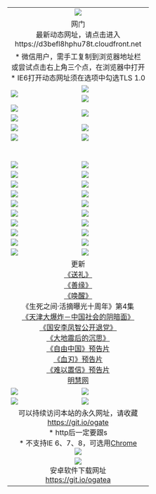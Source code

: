 ﻿<table>
  <tr></tr>
  <tr><td colspan=2 align=center><img src="https://cloud.githubusercontent.com/assets/11880933/13434984/f430fae2-e012-11e5-814f-c2df1e82b247.jpg" /></td></tr>
  <tr><td colspan=2 align=center>网门<br>最新动态网址，请点击进入
<br>https://d3befl8hphu78t.cloudfront.net
    </td>
  </tr>
  <tr>
    <td colspan=2 align=center>* 微信用户，需手工复制到浏览器地址栏<br>或尝试点击右上角三个点，在浏览器中打开
    <br>* IE6打开动态网址须在选项中勾选TLS 1.0</td>
  </tr>
  <tr>
    <td rowspan=2><a href="https://d3befl8hphu78t.cloudfront.net/ogUP.aspx?name=11DKC.mp4&list=11DKC" target="_blank"><img src="https://d3befl8hphu78t.cloudfront.net/Up/11DKC1.jpg" /></a></td> 
    <td><div><a href="https://d3befl8hphu78t.cloudfront.net/ogUP.aspx?name=LRWS.mp4&list=LRWS" target="_blank"><img src="https://d3befl8hphu78t.cloudfront.net/Up/LRWS.jpg" /></a></td>
   </tr>
  <tr>
    <td><a href="https://d3befl8hphu78t.cloudfront.net/ogNiceVedio.aspx" target="_blank"><img src="https://d3befl8hphu78t.cloudfront.net/Up/11TGKDY.jpg" /></a></td>
  </tr>
  <tr>
    <td><a href="https://d3befl8hphu78t.cloudfront.net/ogUP.aspx?name=JQR.mp4&count=2" target="_blank"><img src="https://d3befl8hphu78t.cloudfront.net/Up/JQR.jpg" /></a></td>   
    <td rowspan=2><a href="https://d3befl8hphu78t.cloudfront.net/ogUP.aspx?name=JP.mp4&count=9" target="_blank"><img src="https://d3befl8hphu78t.cloudfront.net/Up/JP.jpg" /></td>
  </tr>
  <tr>
    <td><a href="https://d3befl8hphu78t.cloudfront.net/ogUP.aspx?name=WH.mp4" target="_blank"><img src="https://d3befl8hphu78t.cloudfront.net/Up/WH.jpg" /></a></td>
  </tr>
  <tr>
    <td><a href="https://d3befl8hphu78t.cloudfront.net/ogUP.aspx?name=SSZJ.mp4&list=SSZJ" target="_blank"><img src="https://d3befl8hphu78t.cloudfront.net/Up/SSZJ.jpg" /></a></td>
    <td><a href="https://d3befl8hphu78t.cloudfront.net/ogUP.aspx?name=1XQK.mp4&count=13" target="_blank"><img src="https://d3befl8hphu78t.cloudfront.net/Up/1XQK.jpg" /></a</td>
  </tr>
  <tr>
    <td><a href="https://d3befl8hphu78t.cloudfront.net/ogUP.aspx?name=ZY.mp4&count=2015|16" target="_blank"><img src="https://d3befl8hphu78t.cloudfront.net/Up/ZY.jpg" /></a</td>
    <td><a href="https://d3befl8hphu78t.cloudfront.net/ogUP.aspx?name=XTFY.mp4&count=B|2,A|24" target="_blank"><img src="https://d3befl8hphu78t.cloudfront.net/Up/XTFY.jpg" /></a></td>
  </tr>
  <tr height="40">
  </tr>
  <tr>
    <td><a href="https://d3befl8hphu78t.cloudfront.net/ogUP.aspx?name=4SQQ.mp4&list=4SQQ" target="_blank"><img src="https://d3befl8hphu78t.cloudfront.net/Up/4SQQ0.jpg"/></a></td>
    <td><a href="https://d3befl8hphu78t.cloudfront.net/ogUP.aspx?name=4SHQ.mp4&list=4SHQ" target="_blank"><img src="https://d3befl8hphu78t.cloudfront.net/Up/4SHQ0.jpg"/></a></td>
  </tr>
  <tr>
    <td><a href="https://d3befl8hphu78t.cloudfront.net/ogUP.aspx?name=4SZG.mp4&list=4SZG" target="_blank"><img src="https://d3befl8hphu78t.cloudfront.net/Up/4SZG0.jpg"/></a></td>
    <td><a href="https://d3befl8hphu78t.cloudfront.net/ogUP.aspx?name=4SDJ.mp4&list=4SDJ" target="_blank"><img src="https://d3befl8hphu78t.cloudfront.net/Up/4SDJ0.jpg"/></a></td>
  </tr>
  <tr>
    <td><a href="https://d3befl8hphu78t.cloudfront.net/ogUP.aspx?name=4SGX.mp4&list=4SGX" target="_blank"><img src="https://d3befl8hphu78t.cloudfront.net/Up/4SGX0.jpg"/></a></td>
    <td><a href="https://d3befl8hphu78t.cloudfront.net/ogUP.aspx?name=4SHD.mp4&list=4SHD" target="_blank"><img src="https://d3befl8hphu78t.cloudfront.net/Up/4SHD0.jpg"/></a></td>
  </tr>
  <tr>
    <td><a href="https://d3befl8hphu78t.cloudfront.net/ogUP.aspx?name=4CTX.mp4&list=4CTX" target="_blank"><img src="https://d3befl8hphu78t.cloudfront.net/Up/4CTX0.jpg"/></a></td>
    <td><a href="https://d3befl8hphu78t.cloudfront.net/ogUP.aspx?name=4CWZ.mp4&list=4CWZ" target="_blank"><img src="https://d3befl8hphu78t.cloudfront.net/Up/4CWZ0.jpg"/></a></td>
  </tr>
  <tr>
    <td><a href="https://d3befl8hphu78t.cloudfront.net/onUP.aspx?name=https://d25hxnyejux8es.cloudfront.net/" target="_blank"><img src="https://d3befl8hphu78t.cloudfront.net/Up/0DTW.jpg"/></a></td>
    <td><a href="https://d3befl8hphu78t.cloudfront.net/onUP.aspx?name=https://d240ns8up8earz.cloudfront.net/acenter/" target="_blank"><img src="https://d3befl8hphu78t.cloudfront.net/Up/0TDW.jpg" /></a></td>
  </tr>
  <tr>
    <td><a href="https://d3befl8hphu78t.cloudfront.net/onUP.aspx?name=https://d4508d6vomz2p.cloudfront.net/gb/nsc413.htm" target="_blank"><img src="https://d3befl8hphu78t.cloudfront.net/Up/0DJY.jpg" /></a></td>
    <td><a href="https://d3befl8hphu78t.cloudfront.net/onUP.aspx?name=https://d3bxwq7vzudb5l.cloudfront.net/xtr/gb/prog204.html" target="_blank"><img src="https://d3befl8hphu78t.cloudfront.net/Up/0XTR.jpg" /></a></td>
  </tr>
  <tr>
    <td><a href="https://d3befl8hphu78t.cloudfront.net/onUP.aspx?name=https://d3aj00iefsmfgc.cloudfront.net/" target="_blank"><img src="https://d3befl8hphu78t.cloudfront.net/Up/0MHW.jpg" /></a></td>
    <td><a href="https://d3befl8hphu78t.cloudfront.net/onUP.aspx?name=https://d1sbg9daat0zu5.cloudfront.net/" target="_blank"><img src="https://d3befl8hphu78t.cloudfront.net/Up/0ZJW.jpg" /></a></td>
  </tr>
  <tr>
    <td><a href="https://d3befl8hphu78t.cloudfront.net/ogUP.aspx?name=0FG.zip" target="_blank"><img src="https://d3befl8hphu78t.cloudfront.net/Up/0FG.jpg" /></a></td>
    <td><a href="https://d3befl8hphu78t.cloudfront.net/ogUP.aspx?name=0FGA.apk" target="_blank"><img src="https://d3befl8hphu78t.cloudfront.net/Up/0FGA.jpg" /></a></td>
  </tr>
  <tr>
    <td><a href="https://d3befl8hphu78t.cloudfront.net/ogUP.aspx?name=0U.zip" target="_blank"><img src="https://d3befl8hphu78t.cloudfront.net/Up/0U.jpg" /></a></td>
    <td><a href="https://d3befl8hphu78t.cloudfront.net/ogUP.aspx?name=0UA.apk" target="_blank"><img src="https://d3befl8hphu78t.cloudfront.net/Up/0UA.jpg" /></a></td>
  </tr>
  <tr>
    <td><a href="https://d3befl8hphu78t.cloudfront.net/ogUP.aspx?name=0iPPOTV.zip" target="_blank"><img src="https://d3befl8hphu78t.cloudfront.net/Up/0iPPOTV.jpg" /></a></td>
    <td><a href="https://d3befl8hphu78t.cloudfront.net/ogUP.aspx?name=0iNTD.apk" target="_blank"><img src="https://d3befl8hphu78t.cloudfront.net/Up/0iNTD.jpg" /></a></td>
  </tr>
  <tr>
    <td colspan=2 align=center>更新<br>
      <a href="https://d3befl8hphu78t.cloudfront.net/ogUP.aspx?name=4ESL.mp4" target="_blank">《送礼》</a><br>
      <a href="https://d3befl8hphu78t.cloudfront.net/ogUP.aspx?name=4ESY.mp4" target="_blank">《善缘》</a><br>
      <a href="https://d3befl8hphu78t.cloudfront.net/ogUP.aspx?name=4EHX.mp4" target="_blank">《唤醒》</a><br>
      《生死之间·活摘曝光十周年》第4集</a><br>
      <a href="https://d3befl8hphu78t.cloudfront.net/ogUP.aspx?name=4TJDBZ.mp4" target="_blank">《天津大爆炸－中国社会的阴暗面》</a><br>
      <a href="https://d3befl8hphu78t.cloudfront.net/ogUP.aspx?name=4LFZ.mp4" target="_blank">《国安李凤智公开退党》</a><br>
      <a href="https://d3befl8hphu78t.cloudfront.net/ogUP.aspx?name=4DDZHDCS.mp4" target="_blank">《大地震后的沉思》</a><br>
      <a href="https://d3befl8hphu78t.cloudfront.net/ogUP.aspx?name=11ZYZG0.mp4" target="_blank">《自由中国》预告片</a><br>
      <a href="https://d3befl8hphu78t.cloudfront.net/ogUP.aspx?name=11XR.mp4" target="_blank">《血刃》预告片</a><br>
      <a href="https://d3befl8hphu78t.cloudfront.net/ogUP.aspx?name=11NYZX.mp4&count=2" target="_blank">《难以置信》预告片</a><br>
      <a href="https://d3befl8hphu78t.cloudfront.net/onUP.aspx?name=https://www.minghui.org/" target="_blank">明慧网</a></td>
    </td>
  </tr>
  <tr>
    <td><a href="https://d3befl8hphu78t.cloudfront.net/ogNice.aspx" target="_blank"><img src="https://cloud.githubusercontent.com/assets/11880933/13720378/f84bb392-e841-11e5-8739-815049dd6ff8.jpg" /></a></td>
    <td><a href="https://d3befl8hphu78t.cloudfront.net/onCO.aspx?ob=600事物&op=增删改&args=WH1~%23类型6新闻%7c%23类型6评论&mode=" target="_blank"><img src="https://cloud.githubusercontent.com/assets/11880933/13720380/04d76a16-e842-11e5-8833-e627daa88802.jpg" /></a></td> 
  </tr>
  <tr>
    <td><a href="https://d3befl8hphu78t.cloudfront.net/ogDY.aspx" target="_blank"><img src="https://cloud.githubusercontent.com/assets/11880933/13720384/11817090-e842-11e5-9571-7dc2f1af9f42.jpg" /></a></td>
    <td><a href="https://d3befl8hphu78t.cloudfront.net/ogST.aspx" target="_blank"><img src="https://cloud.githubusercontent.com/assets/11880933/13720385/1467ea3c-e842-11e5-86df-c96c9a556aaf.jpg" /></a></td> 
  </tr>
  <!--tr>
    <td colspan=2 align=center>
      <微信可扫描以下临时二维码<br/>https://bit.ly/1mBQHW8<br/><a href="https://d3befl8hphu78t.cloudfront.net/Up/0WMGDL3.png" target="_blank"><img src="https://d3befl8hphu78t.cloudfront.net/Up/0WMGD3.png"/></a>
  </tr-->
  <tr>
    <td colspan=2 align=center>可以持续访问本站的永久网址，请收藏<br/><a href="https://git.io/ogate" target="_blank">https://git.io/ogate</a><br/>* http后一定要跟s<br/>* 不支持IE 6、7、8，可选用<a href="http://www.odisk.org/Upload/0ChromePortable.zip">Chrome</a><br/><a href="https://d3befl8hphu78t.cloudfront.net/Up/0WMGDL2.png" target="_blank"><img src="https://d3befl8hphu78t.cloudfront.net/Up/0WMGD2.png"/></a></td>
  </tr>
  <tr>
    <td colspan=2 align=center><a href="https://d3befl8hphu78t.cloudfront.net/ogUP.aspx?name=0oGate.apk" target="_blank"><img src="https://cloud.githubusercontent.com/assets/11880933/13720399/75e143ee-e842-11e5-9f0a-1421f423c80f.jpg" /></a><br>安卓软件下载网址<br><a href="https://git.io/ogatea">https://git.io/ogatea</a></td>
  </tr>
  <!--tr>
    <td colspan=2 align=center>可能失效的动态网址
    </td>
  </tr-->
</table>

